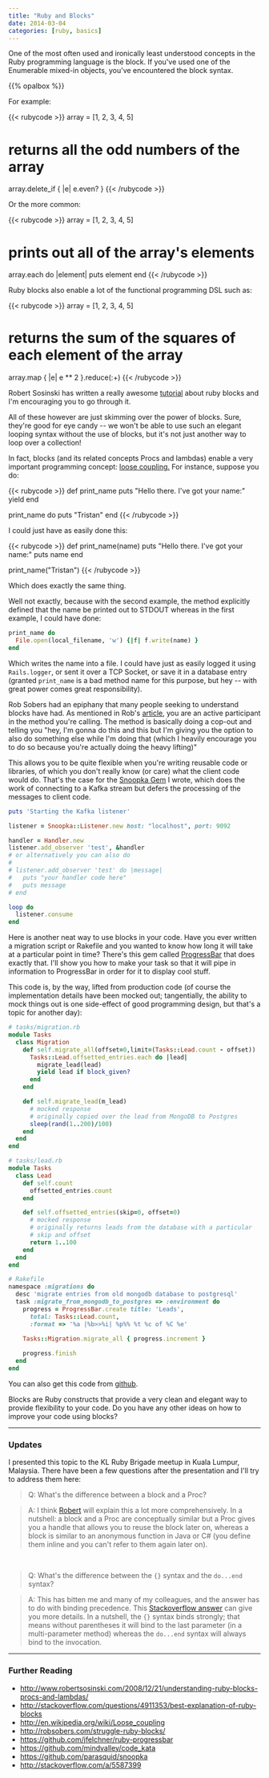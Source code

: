 ```yaml
---
title: "Ruby and Blocks"
date: 2014-03-04
categories: [ruby, basics]
---
```


One of the most often used and ironically least understood concepts in the Ruby programming language is the block. If you've used one of the Enumerable mixed-in objects, you've encountered the block syntax.

<!--more-->

{{% opalbox %}}

For example:

{{< rubycode >}}
array = [1, 2, 3, 4, 5]

# returns all the odd numbers of the array
array.delete_if { |e| e.even? }
{{< /rubycode >}}

Or the more common:

{{< rubycode >}}
array = [1, 2, 3, 4, 5]

# prints out all of the array's elements
array.each do |element|
  puts element
end
{{< /rubycode >}}

Ruby blocks also enable a lot of the functional programming DSL such as:

{{< rubycode >}}
array = [1, 2, 3, 4, 5]

# returns the sum of the squares of each element of the array
array.map { |e| e ** 2 }.reduce(:+)
{{< /rubycode >}}

Robert Sosinski has written a really awesome [tutorial](http://www.robertsosinski.com/2008/12/21/understanding-ruby-blocks-procs-and-lambdas/) about ruby blocks and I'm encouraging you to go through it.

All of these however are just skimming over the power of blocks. Sure, they're good for eye candy -- we won't be able to use such an elegant looping syntax without the use of blocks, but it's not just another way to loop over a collection!

In fact, blocks (and its related concepts Procs and lambdas) enable a very important programming concept: [loose coupling.](http://en.wikipedia.org/wiki/Loose_coupling) For instance, suppose you do:

{{< rubycode >}}
def print_name
  puts "Hello there. I've got your name:"
  yield
end

print_name do
  puts "Tristan"
end
{{< /rubycode >}}

I could just have as easily done this:

{{< rubycode >}}
def print_name(name)
  puts "Hello there. I've got your name:"
  puts name
end

print_name("Tristan")
{{< /rubycode >}}

Which does exactly the same thing.

Well not exactly, because with the second example, the method explicitly defined that the name be printed out to STDOUT whereas in the first example, I could have done:

``` ruby
print_name do
  File.open(local_filename, 'w') {|f| f.write(name) }
end
```

Which writes the name into a file. I could have just as easily logged it using `Rails.logger`, or sent it over a TCP Socket, or save it in a database entry (granted `print_name` is a bad method name for this purpose, but hey -- with great power comes great responsibility).

Rob Sobers had an epiphany that many people seeking to understand blocks have had. As mentioned in Rob's [article](http://robsobers.com/struggle-ruby-blocks/), you are an active participant in the method you're calling. The method is basically doing a cop-out and telling you "hey, I'm gonna do this and this but I'm giving you the option to also do something else while I'm doing that (which I heavily encourage you to do so because you're actually doing the heavy lifting)"

This allows you to be quite flexible when you're writing reusable code or libraries, of which you don't really know (or care) what the client code would do. That's the case for the [Snoopka Gem](https://github.com/parasquid/snoopka) I wrote, which does the work of connecting to a Kafka stream but defers the processing of the messages to client code.

``` ruby
puts 'Starting the Kafka listener'

listener = Snoopka::Listener.new host: "localhost", port: 9092

handler = Handler.new
listener.add_observer 'test', &handler
# or alternatively you can also do
#
# listener.add_observer 'test' do |message|
#   puts "your handler code here"
#   puts message
# end

loop do
  listener.consume
end
```

Here is another neat way to use blocks in your code. Have you ever written a migration script or Rakefile and you wanted to know how long it will take at a particular point in time? There's this gem called [ProgressBar](https://github.com/jfelchner/ruby-progressbar) that does exactly that. I'll show you how to make your task so that it will pipe in information to ProgressBar in order for it to display cool stuff.

This code is, by the way, lifted from production code (of course the implementation details have been mocked out; tangentially, the ability to mock things out is one side-effect of good programming design, but that's a topic for another day):

``` ruby
# tasks/migration.rb
module Tasks
  class Migration
    def self.migrate_all(offset=0,limit=(Tasks::Lead.count - offset))
      Tasks::Lead.offsetted_entries.each do |lead|
        migrate_lead(lead)
        yield lead if block_given?
      end
    end

    def self.migrate_lead(m_lead)
      # mocked response
      # originally copied over the lead from MongoDB to Postgres
      sleep(rand(1..200)/100)
    end
  end
end
```

``` ruby
# tasks/lead.rb
module Tasks
  class Lead
    def self.count
      offsetted_entries.count
    end

    def self.offsetted_entries(skip=0, offset=0)
      # mocked response
      # originally returns leads from the database with a particular
      # skip and offset
      return 1..100
    end
  end
end
```

``` ruby
# Rakefile
namespace :migrations do
  desc 'migrate entries from old mongodb database to postgresql'
  task :migrate_from_mongodb_to_postgres => :environment do
    progress = ProgressBar.create title: 'Leads',
      total: Tasks::Lead.count,
      :format => '%a |%b>>%i| %p%% %t %c of %C %e'
      
    Tasks::Migration.migrate_all { progress.increment }

    progress.finish
  end
end
```

You can also get this code from [github](https://github.com/mindvalley/code_kata).

Blocks are Ruby constructs that provide a very clean and elegant way to provide flexibility to your code. Do you have any other ideas on how to improve your code using blocks?

-------

### Updates ###

I presented this topic to the KL Ruby Brigade meetup in Kuala Lumpur, Malaysia. There have been a few questions after the presentation and I'll try to address them here:

> Q: What's the difference between a block and a Proc?

> A: I think [Robert](http://www.robertsosinski.com/2008/12/21/understanding-ruby-blocks-procs-and-lambdas/) will explain this a lot more comprehensively. In a nutshell: a block and a Proc are conceptually similar but a Proc gives you a handle that allows you to reuse the block later on, whereas a block is similar to an anonymous function in Java or C# (you define them inline and you can't refer to them again later on).

<br />

> Q: What's the difference between the `{}` syntax and the `do...end` syntax?

> A: This has bitten me and many of my colleagues, and the answer has to do with binding precedence. This [Stackoverflow answer](http://stackoverflow.com/a/5587399) can give you more details. In a nutshell, the `{}` syntax binds strongly; that means without parentheses it will bind to the last parameter (in a multi-parameter method) whereas the `do...end` syntax will always bind to the invocation.

----------------

### Further Reading ###

 * http://www.robertsosinski.com/2008/12/21/understanding-ruby-blocks-procs-and-lambdas/
 * http://stackoverflow.com/questions/4911353/best-explanation-of-ruby-blocks
 * http://en.wikipedia.org/wiki/Loose_coupling
 * http://robsobers.com/struggle-ruby-blocks/
 * https://github.com/jfelchner/ruby-progressbar
 * https://github.com/mindvalley/code_kata
 * https://github.com/parasquid/snoopka
 * http://stackoverflow.com/a/5587399
